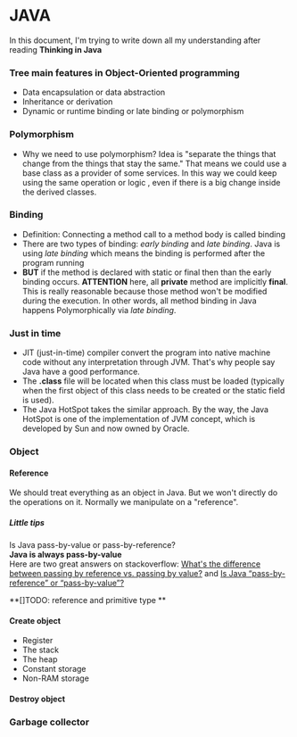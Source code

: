 # JAVA  
In this document, I'm trying to write down all my understanding after reading **Thinking in Java**

### Tree main features in Object-Oriented programming
* Data encapsulation or data abstraction
* Inheritance or derivation
* Dynamic or runtime binding or late binding or polymorphism

### Polymorphism
* Why we need to use polymorphism? Idea is "separate the things that change from the things that stay the same." That means we could use a base class as a provider of some services. In this way we could keep using the same operation or logic , even if there is a big change inside the derived classes.

### Binding
* Definition: Connecting a method call to a method body is called binding
* There are two types of binding: _early binding_ and _late binding_. Java is using _late binding_ which means the binding is performed after the program running
* __BUT__ if the method is declared with static or final then than the early binding occurs. __ATTENTION__ here, all __private__ method are implicitly __final__. This is really reasonable because those method won't be modified during the execution. In other words, all method binding in Java happens Polymorphically via _late binding_.

### Just in time
* JIT (just-in-time) compiler convert the program into native machine code without any interpretation through JVM. That's why people say Java have a good performance.
* The __.class__ file will be located when this class must be loaded (typically when the first object of this class needs to be created or the static field is used).
* The Java HotSpot takes the similar approach. By the way, the Java HotSpot is one of the implementation of JVM concept, which is developed by Sun and now owned by Oracle.

### Object
#### Reference
We should treat everything as an object in Java. But we won't directly do the operations on it. Normally we manipulate on a "reference".
##### Little tips
Is Java pass-by-value or pass-by-reference?<br>
**Java is always pass-by-value**<br>
Here are two great answers on stackoverflow: [What's the difference between passing by reference vs. passing by value?](http://stackoverflow.com/questions/373419/whats-the-difference-between-passing-by-reference-vs-passing-by-value) and [Is Java “pass-by-reference” or “pass-by-value”?](http://stackoverflow.com/questions/373419/whats-the-difference-between-passing-by-reference-vs-passing-by-value)

**[]TODO: reference and primitive type **

#### Create object
- Register
- The stack
- The heap
- Constant storage
- Non-RAM storage

#### Destroy object

### Garbage collector

